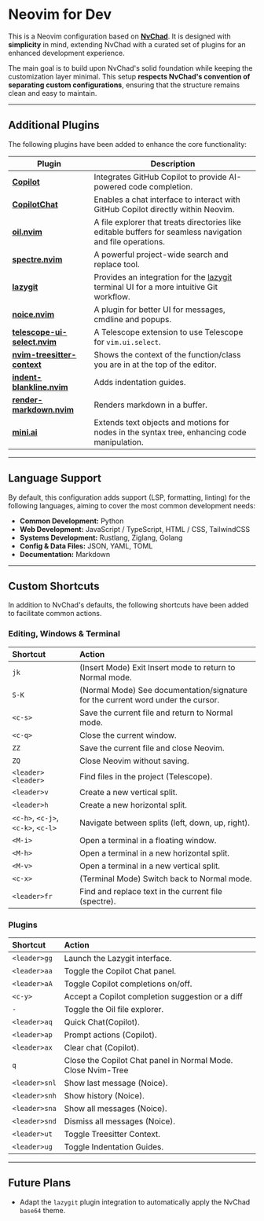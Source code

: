# Neovim for Dev

This is a Neovim configuration based on **[NvChad](https://nvchad.com/)**. It is designed with **simplicity** in mind, extending NvChad with a curated set of plugins for an enhanced development experience.

The main goal is to build upon NvChad's solid foundation while keeping the customization layer minimal. This setup **respects NvChad's convention of separating custom configurations**, ensuring that the structure remains clean and easy to maintain.

---

## Additional Plugins

The following plugins have been added to enhance the core functionality:

| Plugin | Description |
|---|---|
| **[Copilot](https://github.com/github/copilot.vim)** | Integrates GitHub Copilot to provide AI-powered code completion. |
| **[CopilotChat](https://github.com/CopilotC-Nvim/CopilotChat.nvim)** | Enables a chat interface to interact with GitHub Copilot directly within Neovim. |
| **[oil.nvim](https://github.com/stevearc/oil.nvim)** | A file explorer that treats directories like editable buffers for seamless navigation and file operations. |
| **[spectre.nvim](https://github.com/nvim-pack/nvim-spectre)** | A powerful project-wide search and replace tool. |
| **[lazygit](https://github.com/folke/snacks.nvim/blob/main/docs/lazygit.md)** | Provides an integration for the [lazygit](https://github.com/jesseduffield/lazygit) terminal UI for a more intuitive Git workflow. |
| **[noice.nvim](https://github.com/folke/noice.nvim)** | A plugin for better UI for messages, cmdline and popups. |
| **[telescope-ui-select.nvim](https://github.com/nvim-telescope/telescope-ui-select.nvim)** | A Telescope extension to use Telescope for `vim.ui.select`. |
| **[nvim-treesitter-context](https://github.com/nvim-treesitter/nvim-treesitter-context)** | Shows the context of the function/class you are in at the top of the editor. |
| **[indent-blankline.nvim](https://github.com/lukas-reineke/indent-blankline.nvim)** | Adds indentation guides. |
| **[render-markdown.nvim](https://github.com/MeanderingProgrammer/render-markdown.nvim)** | Renders markdown in a buffer. |
| **[mini.ai](https://github.com/echasnovski/mini.ai)** | Extends text objects and motions for nodes in the syntax tree, enhancing code manipulation. |

---

## Language Support

By default, this configuration adds support (LSP, formatting, linting) for the following languages, aiming to cover the most common development needs:

- **Common Development:** Python
- **Web Development:** JavaScript / TypeScript, HTML / CSS, TailwindCSS
- **Systems Development:** Rustlang, Ziglang, Golang
- **Config & Data Files:** JSON, YAML, TOML
- **Documentation:** Markdown

---

## Custom Shortcuts

In addition to NvChad's defaults, the following shortcuts have been added to facilitate common actions.

### Editing, Windows & Terminal

| Shortcut | Action |
| :--- | :--- |
| `jk` | (Insert Mode) Exit Insert mode to return to Normal mode. |
| `S-K` | (Normal Mode) See documentation/signature for the current word under the cursor. |
| `<c-s>` | Save the current file and return to Normal mode. |
| `<c-q>` | Close the current window. |
| `ZZ` | Save the current file and close Neovim. |
| `ZQ` | Close Neovim without saving. |
| `<leader><leader>` | Find files in the project (Telescope). |
| `<leader>v` | Create a new vertical split. |
| `<leader>h` | Create a new horizontal split. |
| `<c-h>`, `<c-j>`, `<c-k>`, `<c-l>` | Navigate between splits (left, down, up, right). |
| `<M-i>` | Open a terminal in a floating window. |
| `<M-h>` | Open a terminal in a new horizontal split. |
| `<M-v>` | Open a terminal in a new vertical split. |
| `<c-x>` | (Terminal Mode) Switch back to Normal mode. |
| `<leader>fr` | Find and replace text in the current file (spectre). |

### Plugins

| Shortcut | Action |
| :--- | :--- |
| `<leader>gg` | Launch the Lazygit interface. |
| `<leader>aa` | Toggle the Copilot Chat panel. |
| `<leader>aA` | Toggle Copilot completions on/off. |
| `<c-y>` | Accept a Copilot completion suggestion or a diff |
| `-` | Toggle the Oil file explorer. |
| `<leader>aq` | Quick Chat(Copilot). |
| `<leader>ap` | Prompt actions (Copilot). |
| `<leader>ax` | Clear chat (Copilot). |
| `q` | Close the Copilot Chat panel in Normal Mode. Close Nvim-Tree |
| `<leader>snl` | Show last message (Noice). |
| `<leader>snh` | Show history (Noice). |
| `<leader>sna` | Show all messages (Noice). |
| `<leader>snd` | Dismiss all messages (Noice). |
| `<leader>ut` | Toggle Treesitter Context. |
| `<leader>ug` | Toggle Indentation Guides. |

---

## Future Plans

- Adapt the `lazygit` plugin integration to automatically apply the NvChad `base64` theme.
